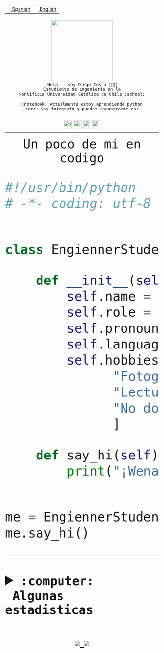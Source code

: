 <table border="0"  align="right">
 <tr><td><a href="README.md"><img src="https://upload.wikimedia.org/wikipedia/commons/thumb/8/89/Bandera_de_Espa%C3%B1a.svg/1200px-Bandera_de_Espa%C3%B1a.svg.png" height="10"> Spanish</a></td>
 <td><a href="README.en.md"><img src="https://upload.wikimedia.org/wikipedia/commons/a/a4/Flag_of_the_United_States.svg" height="10"> English</a></td></tr>
</table><br><br><br>


<p align="center">
  <img src="https://github.com/diegocostares/diegocostares/blob/main/Images/aaa2.gif?raw=true" width="200px">
  <br><samp>
    Hola <img src="https://media.giphy.com/media/hvRJCLFzcasrR4ia7z/giphy.gif" width="16px"> soy Diego Costa 👨🏻‍💻<br>
    Estudiante de ingeniería en la <br>
    Pontificia Universidad Católica de Chile :school:<br>
  <br>
    :notebook: Actualmente estoy aprendiendo python <br>
    :art: Soy fotografo y puedes encontrarme en: <br>
  <br></samp>
  
</p>

<p align="center">
   <a href="https://instagram.com/diegocosta_no" target="blank">
    <img 
    align="center" src="https://cdn.jsdelivr.net/npm/simple-icons@3.0.1/icons/instagram.svg" alt="instagram" height="25px" width="25px" />
  </a>
  <a style="border: 3px solid; color: white;"href="https://t.me/diegocosta_no" target="blank">
  <img
  align="center" alt="Telegram" width="25px" src="https://icons-for-free.com/iconfiles/png/512/Telegram-1324888767380505522.png" />
</a>
<a href="https://api.whatsapp.com/send?phone=56971897835&text=Hola!" target="blank">
  <img
  align="center" alt="wtsp" width="25px" src="https://img.icons8.com/pastel-glyph/2x/whatsapp--v2.png" />
</a>
<a href="https://www.linkedin.com/in/diego-costa-786249213/" target="blank">
  <img
  align="center" alt="wtsp" width="25px" src="https://img.icons8.com/metro/452/linkedin.png" />
</a>

  </a>
</p>

---


<p align="center"><font size="25"><samp>Un poco de mi en codigo</samp></front></p>


```python
#!/usr/bin/python
# -*- coding: utf-8 -*-


class EngiennerStudent:

    def __init__(self):
        self.name = "Diego Costa"
        self.role = "Estudiante"
        self.pronouns = "he/him"
        self.language_spoken = ["es_CL", "en_US"]
        self.hobbies = [
              "Fotografia",
              "Lectura",
              "No dormir",
              ]

    def say_hi(self):
        print("¡Wena mundo!")


me = EngiennerStudent()
me.say_hi()
```
---
<details>
  <summary><b><samp>:computer: &nbsp;Algunas estadisticas</samp></b></summary>
  <br/></p>

<!--START_SECTION:waka-->
**Soy nocturno 🦉** 

```text
🌞 Mañana     5 commits      ░░░░░░░░░░░░░░░░░░░░░░░░░   2.27% 
🌆 Día        87 commits     ██████████░░░░░░░░░░░░░░░   39.55% 
🌃 Tarde      57 commits     ██████░░░░░░░░░░░░░░░░░░░   25.91% 
🌙 Noche      71 commits     ████████░░░░░░░░░░░░░░░░░   32.27%

```
📅 **Soy más productivo los Miércoles** 

```text
Lunes        18 commits     ██░░░░░░░░░░░░░░░░░░░░░░░   8.18% 
Martes       24 commits     ██░░░░░░░░░░░░░░░░░░░░░░░   10.91% 
Miércoles    86 commits     █████████░░░░░░░░░░░░░░░░   39.09% 
Jueves       23 commits     ██░░░░░░░░░░░░░░░░░░░░░░░   10.45% 
Viernes      6 commits      ░░░░░░░░░░░░░░░░░░░░░░░░░   2.73% 
Sábado       22 commits     ██░░░░░░░░░░░░░░░░░░░░░░░   10.0% 
Domingo      41 commits     ████░░░░░░░░░░░░░░░░░░░░░   18.64%

```


📊 **Esta semana me dediqué a** 

```text
🐱‍💻 Proyectos: 
G74_BDD                  7 hrs 28 mins       ███████████░░░░░░░░░░░░░░   44.56% 
SHAREGO-G54              5 hrs 52 mins       ████████░░░░░░░░░░░░░░░░░   35.01% 
T1                       1 hr 31 mins        ██░░░░░░░░░░░░░░░░░░░░░░░   9.09% 
plantilla one page para f35 mins             █░░░░░░░░░░░░░░░░░░░░░░░░   3.56% 
Proyecto-Ejemplo         27 mins             ░░░░░░░░░░░░░░░░░░░░░░░░░   2.78%

```


 Last Updated on 29/04/2022 04:39:10 UTC
<!--END_SECTION:waka-->
  
  

 <p align="center"> <img src="https://github-readme-stats.vercel.app/api?username=diegocostares&show_icons=true&theme=ayu-mirage" alt="abhisheknaiidu" /></p>
 
</details>

<p align=center>
  <a href="https://github.com/diegocostares">
    <img src="https://badges.pufler.dev/visits/diegocostares/diegocostares?style=flat-square&color=black&logo=github">
  </a>
  <a href="https://github.com/diegocostares?tab=repositories">
    <img src="https://badges.pufler.dev/repos/diegocostares?style=flat-square&color=black&logo=github">
  </a>
</p>
